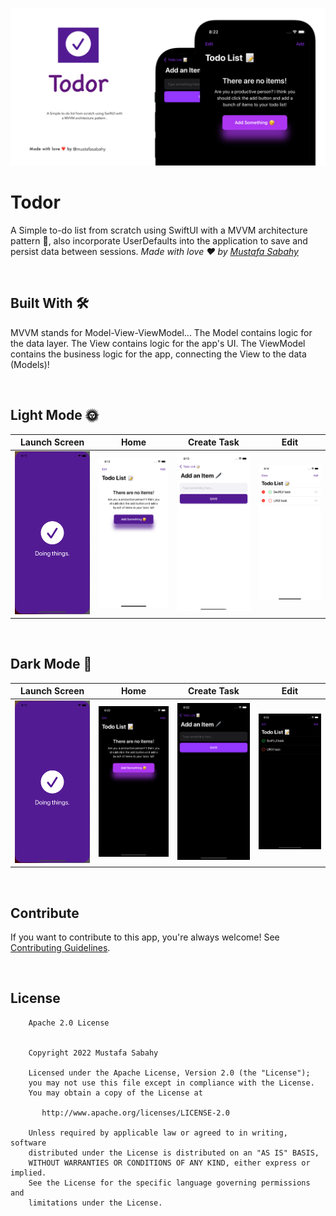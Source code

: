 
![GitHub Cards Preview](https://github.com/MustafaSabahy/todor/blob/main/COVER.png?raw=true)
# Todor
A Simple to-do list from scratch using SwiftUI with a MVVM architecture pattern 📱,
also incorporate UserDefaults into the application to save and persist data between sessions.
*Made with love ❤️ by [Mustafa Sabahy](https://github.com/mustafasabahy)*

<br />

## Built With 🛠
MVVM stands for Model-View-ViewModel...
The Model contains logic for the data layer.
The View contains logic for the app's UI.
The ViewModel contains the business logic for the app, connecting the View to the data (Models)!


<br />

## Light Mode 🌞
Launch Screen | Home | Create Task | Edit 
--- | --- | --- |---
![](https://github.com/MustafaSabahy/todor/blob/main/Simulator%20Screen%20Shot%20-%20iPhone%2011%20-%202022-07-28%20at%2020.12.58.png) |![](https://github.com/MustafaSabahy/todor/blob/main/Simulator%20Screen%20Shot%20-%20iPhone%2011%20-%202022-07-28%20at%2020.13.03.png) |![](https://github.com/MustafaSabahy/todor/blob/main/Simulator%20Screen%20Shot%20-%20iPhone%2011%20-%202022-07-28%20at%2020.13.09.png) |![](https://github.com/MustafaSabahy/todor/blob/main/Simulator%20Screen%20Shot%20-%20iPhone%2011%20-%202022-07-28%20at%2020.14.27.png) 

<br />

## Dark Mode 🌚
Launch Screen | Home | Create Task | Edit 
--- | --- | --- |---
![](https://github.com/MustafaSabahy/todor/blob/main/Simulator%20Screen%20Shot%20-%20iPhone%2011%20-%202022-07-28%20at%2020.12.58.png) |![](https://github.com/MustafaSabahy/todor/blob/main/Simulator%20Screen%20Shot%20-%20iPhone%2011%20-%202022-07-28%20at%2020.22.22.png) |![](https://github.com/MustafaSabahy/todor/blob/main/Simulator%20Screen%20Shot%20-%20iPhone%2011%20-%202022-07-28%20at%2020.22.09.png) |![](https://github.com/MustafaSabahy/todor/blob/main/Simulator%20Screen%20Shot%20-%20iPhone%2011%20-%202022-07-28%20at%2020.22.02.png)

<br />

## Contribute
If you want to contribute to this app, you're always welcome!
See [Contributing Guidelines](https://github.com/MustafaSabahy/Tiktok-iOS/blob/main/CONTRIBUTION.md). 

<br />


## License
```
    Apache 2.0 License


    Copyright 2022 Mustafa Sabahy

    Licensed under the Apache License, Version 2.0 (the "License");
    you may not use this file except in compliance with the License.
    You may obtain a copy of the License at

       http://www.apache.org/licenses/LICENSE-2.0

    Unless required by applicable law or agreed to in writing, software
    distributed under the License is distributed on an "AS IS" BASIS,
    WITHOUT WARRANTIES OR CONDITIONS OF ANY KIND, either express or implied.
    See the License for the specific language governing permissions and
    limitations under the License.

```
